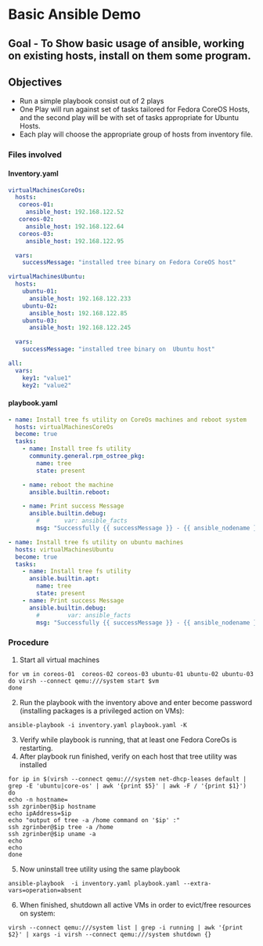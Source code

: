 # Basic Ansible Demo

## Goal - To Show basic usage of ansible, working on existing hosts, install on them some program.

## Objectives
- Run a simple playbook consist out of 2 plays
- One Play will run against set of tasks tailored for Fedora CoreOS Hosts, and the second play will be with set of tasks appropriate for Ubuntu Hosts.  
- Each play will choose the appropriate group of hosts from inventory file.

### Files involved

#### Inventory.yaml
```yaml
virtualMachinesCoreOs:
  hosts:      
   coreos-01:
     ansible_host: 192.168.122.52
   coreos-02:
     ansible_host: 192.168.122.64
   coreos-03:
     ansible_host: 192.168.122.95

  vars:
    successMessage: "installed tree binary on Fedora CoreOS host"

virtualMachinesUbuntu:
  hosts:
    ubuntu-01:
      ansible_host: 192.168.122.233
    ubuntu-02:
      ansible_host: 192.168.122.85
    ubuntu-03:
      ansible_host: 192.168.122.245

  vars:
    successMessage: "installed tree binary on  Ubuntu host"

all:    
  vars:
    key1: "value1"
    key2: "value2" 
```
#### playbook.yaml
```yaml
- name: Install tree fs utility on CoreOs machines and reboot system
  hosts: virtualMachinesCoreOs
  become: true
  tasks:
    - name: Install tree fs utility
      community.general.rpm_ostree_pkg:
        name: tree
        state: present

    - name: reboot the machine
      ansible.builtin.reboot:

    - name: Print success Message
      ansible.builtin.debug:
        #       var: ansible_facts
        msg: "Successfully {{ successMessage }} - {{ ansible_nodename }}, with IP Address: {{ ansible_facts['all_ipv4_addresses'] }} "

- name: Install tree fs utility on ubuntu machines
  hosts: virtualMachinesUbuntu
  become: true
  tasks:
    - name: Install tree fs utility
      ansible.builtin.apt:
        name: tree
        state: present
    - name: Print success Message
      ansible.builtin.debug:
        #        var: ansible_facts
        msg: "Successfully {{ successMessage }} - {{ ansible_nodename }}, with IP Address: {{ ansible_facts['all_ipv4_addresses'] }}  "
```

### Procedure
1. Start all virtual machines
```shell
for vm in coreos-01  coreos-02 coreos-03 ubuntu-01 ubuntu-02 ubuntu-03
do virsh --connect qemu:///system start $vm 
done
```
2. Run the playbook with the inventory above and enter become password (installing packages is a privileged action on VMs):
```shell
ansible-playbook -i inventory.yaml playbook.yaml -K
```
3. Verify while playbook is running, that at least one Fedora CoreOs is restarting.
4. After playbook run finished, verify on each host that tree utility was installed
```shell
for ip in $(virsh --connect qemu:///system net-dhcp-leases default | grep -E 'ubuntu|core-os' | awk '{print $5}' | awk -F / '{print $1}')
do 
echo -n hostname=
ssh zgrinber@$ip hostname  
echo ipAddress=$ip
echo "output of tree -a /home command on '$ip' :"
ssh zgrinber@$ip tree -a /home
ssh zgrinber@$ip uname -a
echo
echo
done
```

5. Now uninstall tree utility using the same playbook
```shell
ansible-playbook  -i inventory.yaml playbook.yaml --extra-vars=operation=absent
```

6. When finished, shutdown all active VMs in order to evict/free resources on system:
```shell
virsh --connect qemu:///system list | grep -i running | awk '{print $2}' | xargs -i virsh --connect qemu:///system shutdown {}
```
